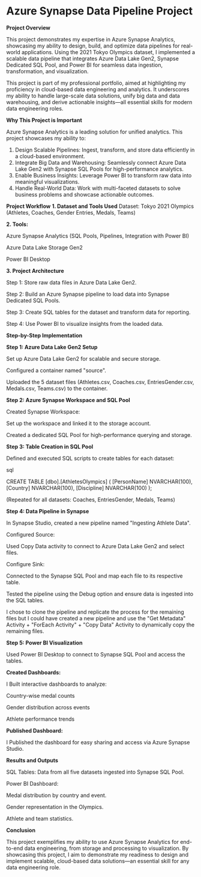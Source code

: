 # Azure Synapse Data Pipeline Project

**Project Overview**

This project demonstrates my expertise in Azure Synapse Analytics, showcasing my ability to design, build, and optimize data pipelines for real-world applications. Using the 2021 Tokyo Olympics dataset, I implemented a scalable data pipeline that integrates Azure Data Lake Gen2, Synapse Dedicated SQL Pool, and Power BI for seamless data ingestion, transformation, and visualization.

This project is part of my professional portfolio, aimed at highlighting my proficiency in cloud-based data engineering and analytics. It underscores my ability to handle large-scale data solutions, unify big data and data warehousing, and derive actionable insights—all essential skills for modern data engineering roles.

**Why This Project is Important**

Azure Synapse Analytics is a leading solution for unified analytics. This project showcases my ability to:

1. Design Scalable Pipelines: Ingest, transform, and store data efficiently in a cloud-based environment.
2. Integrate Big Data and Warehousing: Seamlessly connect Azure Data Lake Gen2 with Synapse SQL Pools for high-performance analytics.
3. Enable Business Insights: Leverage Power BI to transform raw data into meaningful visualizations.
4. Handle Real-World Data: Work with multi-faceted datasets to solve business problems and showcase actionable outcomes.

**Project Workflow**
**1. Dataset and Tools Used**
Dataset: Tokyo 2021 Olympics (Athletes, Coaches, Gender Entries, Medals, Teams)

**2. Tools:**

Azure Synapse Analytics (SQL Pools, Pipelines, Integration with Power BI)

Azure Data Lake Storage Gen2

Power BI Desktop

**3. Project Architecture**
   
Step 1: Store raw data files in Azure Data Lake Gen2.

Step 2: Build an Azure Synapse pipeline to load data into Synapse Dedicated SQL Pools.

Step 3: Create SQL tables for the dataset and transform data for reporting.

Step 4: Use Power BI to visualize insights from the loaded data.

**Step-by-Step Implementation**

**Step 1: Azure Data Lake Gen2 Setup**

Set up Azure Data Lake Gen2 for scalable and secure storage.

Configured a container named "source".

Uploaded the 5 dataset files (Athletes.csv, Coaches.csv, EntriesGender.csv, Medals.csv, Teams.csv) to the container.

**Step 2: Azure Synapse Workspace and SQL Pool**

Created Synapse Workspace:

Set up the workspace and linked it to the storage account.

Created a dedicated SQL Pool for high-performance querying and storage.

**Step 3: Table Creation in SQL Pool**

Defined and executed SQL scripts to create tables for each dataset:

sql

CREATE TABLE [dbo].[AthletesOlympics] (
    [PersonName] NVARCHAR(100),
    [Country] NVARCHAR(100),
    [Discipline] NVARCHAR(100)
);

(Repeated for all datasets: Coaches, EntriesGender, Medals, Teams)

**Step 4: Data Pipeline in Synapse**

In Synapse Studio, created a new pipeline named "Ingesting Athlete Data".

Configured Source:

Used Copy Data activity to connect to Azure Data Lake Gen2 and select files.

Configure Sink:

Connected to the Synapse SQL Pool and map each file to its respective table.

Tested the pipeline using the Debug option and ensure data is ingested into the SQL tables.

I chose to clone the pipeline and replicate the process for the remaining files but I could have created a new pipeline and use the "Get Metadata" Activity + "ForEach Activity" + "Copy Data" Activity to dynamically copy the remaining files.

**Step 5: Power BI Visualization**

Used Power BI Desktop to connect to Synapse SQL Pool and access the tables.

**Created Dashboards:**

I Built interactive dashboards to analyze:

Country-wise medal counts

Gender distribution across events

Athlete performance trends

**Published Dashboard:**

I Published the dashboard for easy sharing and access via Azure Synapse Studio.

**Results and Outputs**

SQL Tables: Data from all five datasets ingested into Synapse SQL Pool.

Power BI Dashboard:

Medal distribution by country and event.

Gender representation in the Olympics.

Athlete and team statistics.

**Conclusion**

This project exemplifies my ability to use Azure Synapse Analytics for end-to-end data engineering, from storage and processing to visualization. By showcasing this project, I aim to demonstrate my readiness to design and implement scalable, cloud-based data solutions—an essential skill for any data engineering role.


